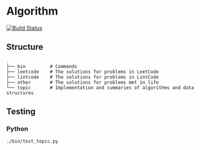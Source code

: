 Algorithm
======

[![Build Status](https://travis-ci.org/jaychsu/algorithm.svg?branch=master)](https://travis-ci.org/jaychsu/algorithm)

## Structure

```
.
├── bin         # Commands
├── leetcode    # The solutions for problems in LeetCode
├── lintcode    # The solutions for problems in LintCode
├── other       # The solutions for problems met in life
└── topic       # Implementation and summaries of algorithms and data structures
```

## Testing

### Python

```
./bin/test_topic.py
```

